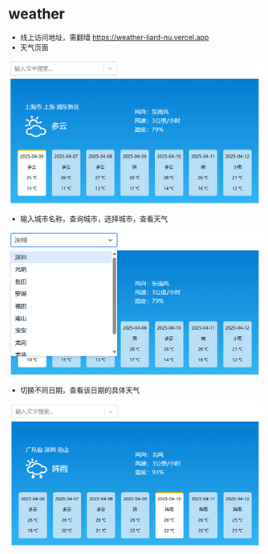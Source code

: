 # weather
- 线上访问地址，需翻墙  https://weather-liard-nu.vercel.app
- 天气页面

![](./screenshot/1.png)
- 输入城市名称，查询城市，选择城市，查看天气

![](./screenshot/2.png)
- 切换不同日期，查看该日期的具体天气

![](./screenshot/3.png)